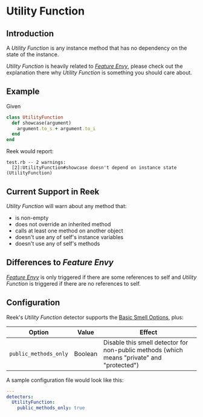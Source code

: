 # Utility Function

## Introduction

A _Utility Function_ is any instance method that has no dependency on the state of the instance.

_Utility Function_ is heavily related to _[Feature Envy](FeatureEnvy)_, please check out the explanation there why _Utility Function_ is something you should care about.

## Example

Given

```ruby
class UtilityFunction
  def showcase(argument)
    argument.to_s + argument.to_i
  end
end
```

Reek would report:

```
test.rb -- 2 warnings:
  [2]:UtilityFunction#showcase doesn't depend on instance state (UtilityFunction)
```

## Current Support in Reek

_Utility Function_ will warn about any method that:

* is non-empty
* does not override an inherited method
* calls at least one method on another object
* doesn't use any of self's instance variables
* doesn't use any of self's methods

## Differences to _Feature Envy_

_[Feature Envy](FeatureEnvy)_ is only triggered if there are some references to self and _Utility Function_ is triggered if there are no references to self.

## Configuration

Reek's _Utility Function_ detector supports the [Basic Smell Options](Basic-Smell-Options.md), plus:

| Option                | Value       | Effect  |
| ----------------------|-------------|---------|
| `public_methods_only` | Boolean | Disable this smell detector for non-public methods (which means "private" and "protected") |

A sample configuration file would look like this:

```yaml
---
detectors:
  UtilityFunction:
    public_methods_only: true
```
